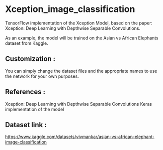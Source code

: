 # Xception_image_classification

TensorFlow implementation of the Xception Model, based on the paper: Xception: Deep Learning with Depthwise Separable Convolutions.

As an example, the model will be trained on the Asian vs African Elephants dataset from Kaggle.


## Customization :
You can simply change the dataset files and the appropriate names to use the network for your own purposes. 

## References : 
Xception: Deep Learning with Depthwise Separable Convolutions
Keras implementation of the model

## Dataset link : 
https://www.kaggle.com/datasets/vivmankar/asian-vs-african-elephant-image-classification 

